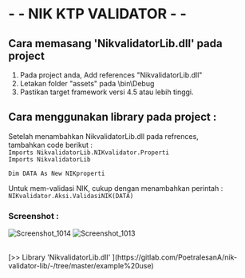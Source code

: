 #  - - NIK KTP VALIDATOR - - 
## Cara memasang 'NikvalidatorLib.dll' pada project
1. Pada project anda, Add references "NikvalidatorLib.dll"
2. Letakan folder "assets" pada \bin\Debug
3. Pastikan target framework versi 4.5 atau lebih tinggi.

## Cara menggunakan library pada project :
Setelah menambahkan NikvalidatorLib.dll pada refrences, <br>
tambahkan code berikut : <br>
`Imports NikvalidatorLib.NIKvalidator.Properti` <br>
`Imports NikvalidatorLib`
<br>

`Dim DATA As New NIKproperti` <br>

Untuk mem-validasi NIK, cukup dengan menambahkan perintah : <br>
`NIKvalidator.Aksi.ValidasiNIK(DATA)`
<p> 


### Screenshot :
![Screenshot_1014](https://user-images.githubusercontent.com/61135648/109921154-5e403f80-7cf6-11eb-9877-8efbc75f2111.png)
![Screenshot_1013](https://user-images.githubusercontent.com/61135648/109921185-69936b00-7cf6-11eb-8bc6-44faef02a3b8.png)








 <br>
[>>  Library 'NikvalidatorLib.dll' ](https://gitlab.com/PoetralesanA/nik-validator-lib/-/tree/master/example%20use)
